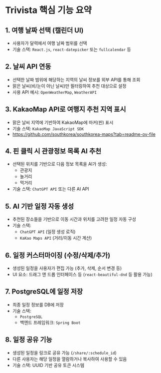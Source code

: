 # Trivista 핵심 기능 요약

## 1. 여행 날짜 선택 (캘린더 UI)
- 사용자가 달력에서 여행 날짜 범위를 선택
- 기술 스택: `React.js`, `react-datepicker` 또는 `fullcalendar` 등

## 2. 날씨 API 연동
- 선택한 날짜 범위에 해당하는 지역의 날씨 정보를 외부 API를 통해 조회
- 맑은 날씨(비/눈이 아닌 날씨)만 필터링하여 추천 대상으로 설정
- 사용 API 예시: `OpenWeatherMap`, `WeatherAPI`

## 3. KakaoMap API로 여행지 추천 지역 표시
- 맑은 날씨 지역에 기반하여 KakaoMap에 마커(핀) 표시
- 기술 스택: `KakaoMap JavaScript SDK`
- https://github.com/southkorea/southkorea-maps?tab=readme-ov-file

## 4. 핀 클릭 시 관광정보 목록 AI 추천
- 선택된 위치를 기반으로 다음 정보 목록을 AI가 생성:
    - 관광지
    - 놀거리
    - 먹거리
- 기술 스택: `ChatGPT API` 또는 다른 AI API

## 5. AI 기반 일정 자동 생성
- 추천된 장소들을 기반으로 이동 시간과 위치를 고려한 일정 자동 구성
- 기술 스택:
    - `ChatGPT API` (일정 생성 로직)
    - `KaKao Maps API` (거리/이동 시간 계산)

## 6. 일정 커스터마이징 (수정/삭제/추가)
- 생성된 일정을 사용자가 편집 가능 (추가, 삭제, 순서 변경 등)
- UI 요소: 드래그 앤 드롭 인터페이스 등 (`react-beautiful-dnd` 등 활용 가능)

## 7. PostgreSQL에 일정 저장
- 최종 일정 정보를 DB에 저장
- 기술 스택:
    - `PostgreSQL`
    - 백엔드 프레임워크: `Spring Boot`

## 8. 일정 공유 기능
- 생성된 일정을 링크로 공유 가능 (`/share/:schedule_id`)
- 다른 사용자는 해당 일정을 열람하거나 복사하여 사용할 수 있음
- 기술 스택: UUID 기반 공유 토큰 시스템
